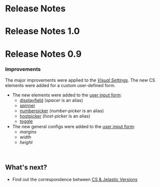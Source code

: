 # Release Notes

# Release Notes 1.0

# Release Notes 0.9

### Improvements                 

The major improvements were applied to the <a href="/1.3/creating-manifest/visual-settings/" target="blank"><em>Visual Settings</em></a>. The new CS elements were added for a custom user-defined form.                       

- The new elements were added to the <a href="/1.3/creating-manifest/visual-settings/" target="blank">user input form</a>:               
    - <a href="/1.3/creating-manifest/visual-settings/#displayfield" target="blank">displayfield</a> (*spacer* is an alias)                   
    - <a href="/1.3/creating-manifest/visual-settings/#spinner" target="blank">spinner</a>               
    - <a href="/1.3/creating-manifest/visual-settings/#numberpicker" target="blank">numberpicker</a> (*number-picker* is an alias)                    
    - <a href="/1.3/creating-manifest/visual-settings/#hostpicker" target="blank">hostpicker</a> (*host-picker* is an alias)                
    - <a href="/1.3/creating-manifest/visual-settings/#toggle" target="blank">toggle</a>                      
- The new general configs were added to the <a href="/1.3/creating-manifest/visual-settings/" target="blank">user input form</a>:                                   
    - *margins*
    - *width*
    - *height*

<br>
<h2> What's next?</h2>    

- Find out the correspondence between <a href="/jelastic-cs-correspondence/" target="_blank">CS & Jelastic Versions</a>             